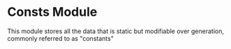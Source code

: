 # Consts Module
This module stores all the data that is static but modifiable over generation, commonly referred to as "constants"